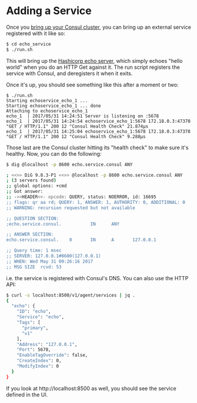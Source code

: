 # Adding a Service

Once you [bring up your Consul cluster](../README.md#starting-up-your-cluster"), you can bring up an external service registered with it like so:

```bash
$ cd echo_service
$ ./run.sh
```

This will bring up the [Hashicorp echo server](https://hub.docker.com/r/hashicorp/http-echo/), which simply echoes "hello world" when you do an HTTP Get against it.
The run script registers the service with Consul, and deregisters it when it exits.

Once it's up, you should see something like this after a moment or two:

```
$ ./run.sh
Starting echoservice_echo_1 ...
Starting echoservice_echo_1 ... done
Attaching to echoservice_echo_1
echo_1  | 2017/05/31 14:24:51 Server is listening on :5678
echo_1  | 2017/05/31 14:24:54 echoservice_echo_1:5678 172.18.0.3:47370 "GET / HTTP/1.1" 200 12 "Consul Health Check" 21.874µs
echo_1  | 2017/05/31 14:25:04 echoservice_echo_1:5678 172.18.0.3:47378 "GET / HTTP/1.1" 200 12 "Consul Health Check" 9.288µs
```

Those last are the Consul cluster hitting its "health check" to make sure it's healthy. Now, you can do the following:

```bash
$ dig @localhost -p 8600 echo.service.consul ANY

; <<>> DiG 9.8.3-P1 <<>> @localhost -p 8600 echo.service.consul ANY
; (3 servers found)
;; global options: +cmd
;; Got answer:
;; ->>HEADER<<- opcode: QUERY, status: NOERROR, id: 16695
;; flags: qr aa rd; QUERY: 1, ANSWER: 1, AUTHORITY: 0, ADDITIONAL: 0
;; WARNING: recursion requested but not available

;; QUESTION SECTION:
;echo.service.consul.           IN      ANY

;; ANSWER SECTION:
echo.service.consul.    0       IN      A       127.0.0.1

;; Query time: 1 msec
;; SERVER: 127.0.0.1#8600(127.0.0.1)
;; WHEN: Wed May 31 09:26:16 2017
;; MSG SIZE  rcvd: 53
```

i.e. the service is registered with Consul's DNS. You can also use the HTTP API:

```bash
$ curl -s localhost:8500/v1/agent/services | jq .
{
  "echo": {
    "ID": "echo",
    "Service": "echo",
    "Tags": [
      "primary",
      "v1"
    ],
    "Address": "127.0.0.1",
    "Port": 5678,
    "EnableTagOverride": false,
    "CreateIndex": 0,
    "ModifyIndex": 0
  }
}
```

If you look at http://localhost:8500 as well, you should see the service defined in the UI.
